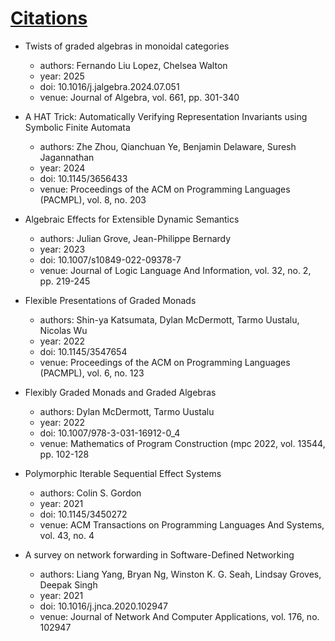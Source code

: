 # [Citations](#citations)

* Twists of graded algebras in monoidal categories
  - authors: Fernando Liu Lopez, Chelsea Walton
  - year: 2025
  - doi: 10.1016/j.jalgebra.2024.07.051
  - venue: Journal of Algebra, vol. 661, pp. 301-340

* A HAT Trick: Automatically Verifying Representation Invariants using  Symbolic Finite Automata
  - authors: Zhe Zhou, Qianchuan Ye, Benjamin Delaware, Suresh Jagannathan
  - year: 2024
  - doi: 10.1145/3656433
  - venue: Proceedings of the ACM on Programming Languages (PACMPL), vol. 8, no. 203

* Algebraic Effects for Extensible Dynamic Semantics
  - authors: Julian Grove, Jean-Philippe Bernardy
  - year: 2023
  - doi: 10.1007/s10849-022-09378-7
  - venue: Journal of Logic Language And Information, vol. 32, no. 2, pp. 219-245

* Flexible Presentations of Graded Monads
  - authors: Shin-ya Katsumata, Dylan McDermott, Tarmo Uustalu, Nicolas Wu
  - year: 2022
  - doi: 10.1145/3547654
  - venue: Proceedings of the ACM on Programming Languages (PACMPL), vol. 6, no. 123

* Flexibly Graded Monads and Graded Algebras
  - authors: Dylan McDermott, Tarmo Uustalu
  - year: 2022
  - doi: 10.1007/978-3-031-16912-0\_4
  - venue: Mathematics of Program Construction (mpc 2022, vol. 13544, pp. 102-128

* Polymorphic Iterable Sequential Effect Systems
  - authors: Colin S. Gordon
  - year: 2021
  - doi: 10.1145/3450272
  - venue: ACM Transactions on Programming Languages And Systems, vol. 43, no. 4

* A survey on network forwarding in Software-Defined Networking
  - authors: Liang Yang, Bryan Ng, Winston K. G. Seah, Lindsay Groves, Deepak Singh
  - year: 2021
  - doi: 10.1016/j.jnca.2020.102947
  - venue: Journal of Network And Computer Applications, vol. 176, no. 102947

